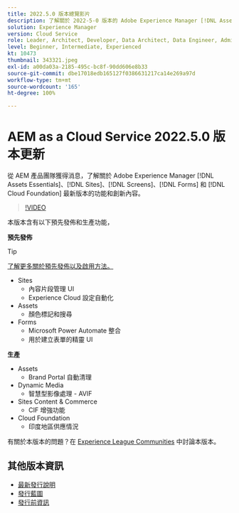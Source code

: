 ```yaml
---
title: 2022.5.0 版本總覽影片
description: 了解關於 2022-5-0 版本的 Adobe Experience Manager [!DNL Assets Essentials], [!DNL Sites], [!DNL Screens], [!DNL Forms] 和 [!DNL Cloud Foundation] 的最新功能和創新內容。
solution: Experience Manager
version: Cloud Service
role: Leader, Architect, Developer, Data Architect, Data Engineer, Admin, User
level: Beginner, Intermediate, Experienced
kt: 10473
thumbnail: 343321.jpeg
exl-id: a00da03a-2185-495c-bc8f-90dd606e8b33
source-git-commit: dbe17018edb165127f0386631217ca14e269a97d
workflow-type: tm+mt
source-wordcount: '165'
ht-degree: 100%

---
```


# AEM as a Cloud Service 2022.5.0 版本更新

從 AEM 產品團隊獲得消息，了解關於 Adobe Experience Manager [!DNL Assets Essentials]、[!DNL Sites]、[!DNL Screens]、[!DNL Forms] 和 [!DNL Cloud Foundation] 最新版本的功能和創新內容。

>[!VIDEO](https://video.tv.adobe.com/v/343321/?quality=12&learn=on)

本版本含有以下預先發佈和生產功能，

**預先發佈**

>[!TIP]
>
>[了解更多關於預先發佈以及啟用方法。](https://experienceleague.adobe.com/docs/experience-manager-cloud-service/content/release-notes/prerelease.html)

* Sites
   * 內容片段管理 UI
   * Experience Cloud 設定自動化
* Assets
   * 顏色標記和搜尋
* Forms
   * Microsoft Power Automate 整合
   * 用於建立表單的精靈 UI

**生產**

* Assets
   * Brand Portal 自動清理
* Dynamic Media
   * 智慧型影像處理 - AVIF
* Sites Content &amp; Commerce
   * CIF 增強功能
* Cloud Foundation
   * 印度地區供應情況

有關於本版本的問題？在 [Experience League Communities](https://adobe.ly/3NDPR8Y) 中討論本版本。

## 其他版本資訊

* [最新發行說明](https://experienceleague.adobe.com/docs/experience-manager-cloud-service/content/release-notes/home.html?lang=zh-Hant)
* [發行藍圖](https://experienceleague.adobe.com/docs/experience-manager-release-information/aem-release-updates/update-releases-roadmap.html?lang=zh-Hant)
* [發行前資訊](https://experienceleague.adobe.com/docs/experience-manager-cloud-service/content/release-notes/prerelease.html?lang=zh-Hant)
